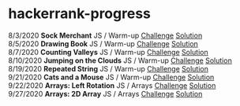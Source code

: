# hackerrank-progress
8/3/2020 **Sock Merchant** JS / Warm-up 
[Challenge](https://www.hackerrank.com/challenges/sock-merchant/problem?h_r=profile)
[Solution](https://github.com/MDShields7/hackerrank-progress/solutions/sock-merchant.js/)<br>
8/5/2020 **Drawing Book** JS / Warm-up 
[Challenge](https://www.hackerrank.com/challenges/drawing-book/problem?h_r=profile)
[Solution](https://github.com/MDShields7/hackerrank-progress/solutions/drawing-book.js/)<br>
8/7/2020 **Counting Valleys** JS / Warm-up
[Challenge](https://www.hackerrank.com/challenges/counting-valleys/problem?h_l=profile)
[Solution](https://github.com/MDShields7/hackerrank-progress/solutions/drawing-book.js/)<br>
8/10/2020 **Jumping on the Clouds** JS / Warm-up
[Challenge](https://www.hackerrank.com/challenges/jumping-on-the-clouds/problem?h_l=iprofile)
[Solution](https://github.com/MDShields7/hackerrank-progress/solutions/drawing-book.js/)<br>
8/19/2020 **Repeated String** JS / Warm-up
[Challenge](https://www.hackerrank.com/challenges/repeated-string/problem?h_r=profile)
[Solution](https://github.com/MDShields7/hackerrank-progress/solutions/repeated-string.js/)<br>
9/21/2020 **Cats and a Mouse** JS / Warm-up
[Challenge](https://www.hackerrank.com/challenges/cats-and-a-mouse/problem?h_r=profile)
[Solution](https://github.com/MDShields7/hackerrank-progress/solutions/cats-and-a-mouse.js/)<br>
9/22/2020 **Arrays: Left Rotation** JS / Arrays
[Challenge](https://www.hackerrank.com/challenges/ctci-array-left-rotation/problem)
[Solution](https://github.com/MDShields7/hackerrank-progress/solutions/array-left-rotation.js/)<br>
9/27/2020 **Arrays: 2D Array** JS / Arrays
[Challenge](https://www.hackerrank.com/challenges/2d-array/problem)
[Solution](https://github.com/MDShields7/hackerrank-progress/solutions/2d-array.js/)<br>